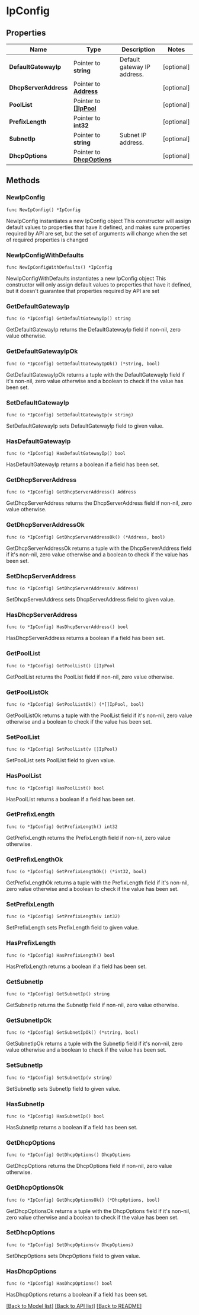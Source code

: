 # IpConfig

## Properties

Name | Type | Description | Notes
------------ | ------------- | ------------- | -------------
**DefaultGatewayIp** | Pointer to **string** | Default gateway IP address. | [optional] 
**DhcpServerAddress** | Pointer to [**Address**](Address.md) |  | [optional] 
**PoolList** | Pointer to [**[]IpPool**](IpPool.md) |  | [optional] 
**PrefixLength** | Pointer to **int32** |  | [optional] 
**SubnetIp** | Pointer to **string** | Subnet IP address. | [optional] 
**DhcpOptions** | Pointer to [**DhcpOptions**](DhcpOptions.md) |  | [optional] 

## Methods

### NewIpConfig

`func NewIpConfig() *IpConfig`

NewIpConfig instantiates a new IpConfig object
This constructor will assign default values to properties that have it defined,
and makes sure properties required by API are set, but the set of arguments
will change when the set of required properties is changed

### NewIpConfigWithDefaults

`func NewIpConfigWithDefaults() *IpConfig`

NewIpConfigWithDefaults instantiates a new IpConfig object
This constructor will only assign default values to properties that have it defined,
but it doesn't guarantee that properties required by API are set

### GetDefaultGatewayIp

`func (o *IpConfig) GetDefaultGatewayIp() string`

GetDefaultGatewayIp returns the DefaultGatewayIp field if non-nil, zero value otherwise.

### GetDefaultGatewayIpOk

`func (o *IpConfig) GetDefaultGatewayIpOk() (*string, bool)`

GetDefaultGatewayIpOk returns a tuple with the DefaultGatewayIp field if it's non-nil, zero value otherwise
and a boolean to check if the value has been set.

### SetDefaultGatewayIp

`func (o *IpConfig) SetDefaultGatewayIp(v string)`

SetDefaultGatewayIp sets DefaultGatewayIp field to given value.

### HasDefaultGatewayIp

`func (o *IpConfig) HasDefaultGatewayIp() bool`

HasDefaultGatewayIp returns a boolean if a field has been set.

### GetDhcpServerAddress

`func (o *IpConfig) GetDhcpServerAddress() Address`

GetDhcpServerAddress returns the DhcpServerAddress field if non-nil, zero value otherwise.

### GetDhcpServerAddressOk

`func (o *IpConfig) GetDhcpServerAddressOk() (*Address, bool)`

GetDhcpServerAddressOk returns a tuple with the DhcpServerAddress field if it's non-nil, zero value otherwise
and a boolean to check if the value has been set.

### SetDhcpServerAddress

`func (o *IpConfig) SetDhcpServerAddress(v Address)`

SetDhcpServerAddress sets DhcpServerAddress field to given value.

### HasDhcpServerAddress

`func (o *IpConfig) HasDhcpServerAddress() bool`

HasDhcpServerAddress returns a boolean if a field has been set.

### GetPoolList

`func (o *IpConfig) GetPoolList() []IpPool`

GetPoolList returns the PoolList field if non-nil, zero value otherwise.

### GetPoolListOk

`func (o *IpConfig) GetPoolListOk() (*[]IpPool, bool)`

GetPoolListOk returns a tuple with the PoolList field if it's non-nil, zero value otherwise
and a boolean to check if the value has been set.

### SetPoolList

`func (o *IpConfig) SetPoolList(v []IpPool)`

SetPoolList sets PoolList field to given value.

### HasPoolList

`func (o *IpConfig) HasPoolList() bool`

HasPoolList returns a boolean if a field has been set.

### GetPrefixLength

`func (o *IpConfig) GetPrefixLength() int32`

GetPrefixLength returns the PrefixLength field if non-nil, zero value otherwise.

### GetPrefixLengthOk

`func (o *IpConfig) GetPrefixLengthOk() (*int32, bool)`

GetPrefixLengthOk returns a tuple with the PrefixLength field if it's non-nil, zero value otherwise
and a boolean to check if the value has been set.

### SetPrefixLength

`func (o *IpConfig) SetPrefixLength(v int32)`

SetPrefixLength sets PrefixLength field to given value.

### HasPrefixLength

`func (o *IpConfig) HasPrefixLength() bool`

HasPrefixLength returns a boolean if a field has been set.

### GetSubnetIp

`func (o *IpConfig) GetSubnetIp() string`

GetSubnetIp returns the SubnetIp field if non-nil, zero value otherwise.

### GetSubnetIpOk

`func (o *IpConfig) GetSubnetIpOk() (*string, bool)`

GetSubnetIpOk returns a tuple with the SubnetIp field if it's non-nil, zero value otherwise
and a boolean to check if the value has been set.

### SetSubnetIp

`func (o *IpConfig) SetSubnetIp(v string)`

SetSubnetIp sets SubnetIp field to given value.

### HasSubnetIp

`func (o *IpConfig) HasSubnetIp() bool`

HasSubnetIp returns a boolean if a field has been set.

### GetDhcpOptions

`func (o *IpConfig) GetDhcpOptions() DhcpOptions`

GetDhcpOptions returns the DhcpOptions field if non-nil, zero value otherwise.

### GetDhcpOptionsOk

`func (o *IpConfig) GetDhcpOptionsOk() (*DhcpOptions, bool)`

GetDhcpOptionsOk returns a tuple with the DhcpOptions field if it's non-nil, zero value otherwise
and a boolean to check if the value has been set.

### SetDhcpOptions

`func (o *IpConfig) SetDhcpOptions(v DhcpOptions)`

SetDhcpOptions sets DhcpOptions field to given value.

### HasDhcpOptions

`func (o *IpConfig) HasDhcpOptions() bool`

HasDhcpOptions returns a boolean if a field has been set.


[[Back to Model list]](../README.md#documentation-for-models) [[Back to API list]](../README.md#documentation-for-api-endpoints) [[Back to README]](../README.md)


